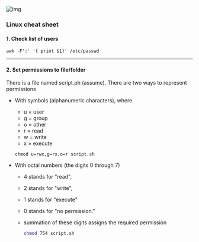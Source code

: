 ![img](https://www.vectorlogo.zone/logos/linux/linux-icon.svg)

### Linux cheat sheet

#### 1. Check list of users

```
awk -F':' '{ print $1}' /etc/passwd
```

---

#### 2. Set permissions to file/folder

There is a file named script.ph (assume). There are two ways to represent permissions

- With symbols (alphanumeric characters), where

  - u = user
  - g = group
  - o = other
  - r = read
  - w = write
  - x = execute

  ```
  chmod u=rwx,g=rx,o=r script.sh
  ```

- With octal numbers (the digits 0 through 7)

  - 4 stands for "read",
  - 2 stands for "write",
  - 1 stands for "execute"
  - 0 stands for "no permission."
  - summation of these digits assigns the required permission

    ```bash
    chmod 754 script.sh
    ```
